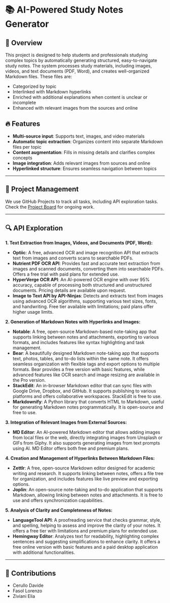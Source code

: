 # 📚 AI-Powered Study Notes Generator

## 📝 Overview
This project is designed to help students and professionals studying complex topics by automatically generating structured, easy-to-navigate study notes. The system processes study materials, including images, videos, and text documents (PDF, Word), and creates well-organized Markdown files. These files are:

- Categorized by topic
- Interlinked with Markdown hyperlinks
- Enriched with additional explanations when content is unclear or incomplete
- Enhanced with relevant images from the sources and online

## 🔥 Features
- **Multi-source input**: Supports text, images, and video materials
- **Automatic topic extraction**: Organizes content into separate Markdown files per topic
- **Content augmentation**: Fills in missing details and clarifies complex concepts
- **Image integration**: Adds relevant images from sources and online
- **Hyperlinked structure**: Ensures seamless navigation between topics

---

## 📌 Project Management
We use GitHub Projects to track all tasks, including API exploration tasks. Check the [Project Board](https://github.com/users/ELI20ZIVI/projects/6) for ongoing work.

---

## 🔍 API Exploration
**1. Text Extraction from Images, Videos, and Documents (PDF, Word):**
- **Optiic**: A free, advanced OCR and image recognition API that extracts text from images and converts scans to searchable PDFs.
- **Nutrient PDF OCR API**: Provides fast and accurate text extraction from images and scanned documents, converting them into searchable PDFs. Offers a free trial with paid plans for extended use. 
- **HyperVerge OCR API**: An AI-powered OCR engine with over 95% accuracy, capable of processing both structured and unstructured documents. Pricing details are available upon request. 
- **Image to Text API by API-Ninjas**: Detects and extracts text from images using advanced OCR algorithms, supporting various text sizes, fonts, and handwriting. Free tier available with limitations; paid plans offer higher usage limits. 

**2. Generation of Markdown Notes with Hyperlinks and Images:**
- **Notable**: A free, open-source Markdown-based note-taking app that supports linking between notes and attachments, exporting to various formats, and includes features like syntax highlighting and task management. 
- **Bear**: A beautifully designed Markdown note-taking app that supports text, photos, tables, and to-do lists within the same note. It offers seamless organization with flexible tags and export options to multiple formats. Bear provides a free version with basic features, while advanced features like OCR search and image resizing are available in the Pro version. 
- **StackEdit**: An in-browser Markdown editor that can sync files with Google Drive, Dropbox, and GitHub. It supports publishing to various platforms and offers collaborative workspaces. StackEdit is free to use. 
- **Markdownify**: A Python library that converts HTML to Markdown, useful for generating Markdown notes programmatically. It is open-source and free to use. 

**3. Integration of Relevant Images from External Sources:**
- **MD Editor**: An AI-powered Markdown editor that allows adding images from local files or the web, directly integrating images from Unsplash or GIFs from Giphy. It also supports generating images from text prompts using AI. MD Editor offers both free and premium plans. 

**4. Creation and Management of Hyperlinks Between Markdown Files:**
- **Zettlr**: A free, open-source Markdown editor designed for academic writing and research. It supports linking between notes, offers a file tree for organization, and includes features like live preview and exporting options. 
- **Joplin**: An open-source note-taking and to-do application that supports Markdown, allowing linking between notes and attachments. It is free to use and offers synchronization capabilities. 

**5. Analysis of Clarity and Completeness of Notes:**
- **LanguageTool API**: A proofreading service that checks grammar, style, and spelling, helping to assess and improve the clarity of your notes. It offers a free tier with limitations and premium plans for extended use.
- **Hemingway Editor**: Analyzes text for readability, highlighting complex sentences and suggesting simplifications to enhance clarity. It offers a free online version with basic features and a paid desktop application with additional functionalities.


---

## 🤝 Contributions
- Cerullo Davide
- Fasol Lorenzo
- Ziviani Elia
